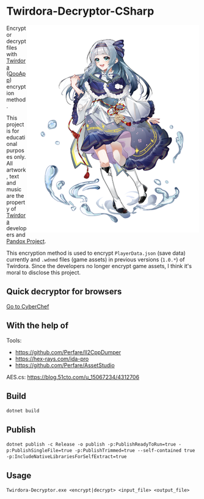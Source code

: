 # Twirdora-Decryptor-CSharp

<img align="right" width="450" alt="小蓝梦" src="./image/小蓝梦.png">

Encrypt or decrypt files with [Twirdora](https://www.taptap.cn/app/212893) ([QooApp](https://apps.qoo-app.com/app/19984)) encryption method.

This project is for educational purposes only. All artwork, text and music are the property of [Twirdora](https://x.com/Twirdora) developers and [Pandox Project](https://x.com/PandoxP).

This encryption method is used to encrypt `PlayerData.json` (save data) currently and `.wdnmd` files (game assets) in previous versions (`1.0.*`) of Twirdora. Since the developers no longer encrypt game assets, I think it's moral to disclose this project.

## Quick decryptor for browsers

[Go to CyberChef](<https://gchq.github.io/CyberChef/#recipe=AES_Decrypt(%7B'option':'Base64','string':'p1MTzxgZM5M0/%2BNqfP6cSIzBcQfFI4aAnnH%2B3UIu3ws%3D'%7D,%7B'option':'Base64','string':'Rkb4jvUy/ye7Cd7k89QQgQ%3D%3D'%7D,'CBC','Raw','Raw',%7B'option':'Hex','string':''%7D,%7B'option':'Hex','string':''%7D)>)

## With the help of

Tools:

-   <https://github.com/Perfare/Il2CppDumper>
-   <https://hex-rays.com/ida-pro>
-   <https://github.com/Perfare/AssetStudio>

AES.cs: <https://blog.51cto.com/u_15067234/4312706>

## Build

```shell
dotnet build
```

## Publish

```shell
dotnet publish -c Release -o publish -p:PublishReadyToRun=true -p:PublishSingleFile=true -p:PublishTrimmed=true --self-contained true -p:IncludeNativeLibrariesForSelfExtract=true
```

## Usage

```shell
Twirdora-Decryptor.exe <encrypt|decrypt> <input_file> <output_file>
```
